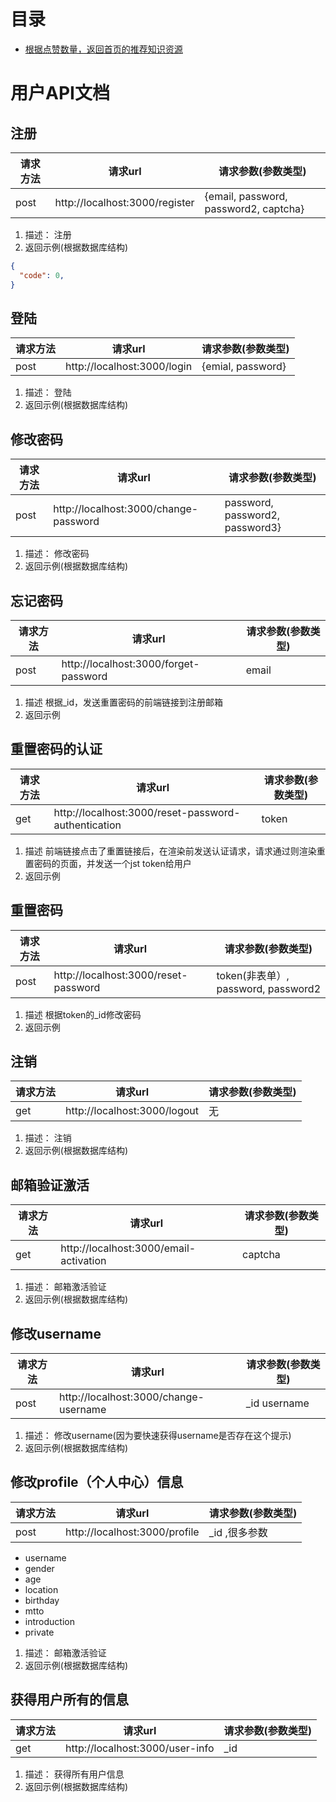 # 目录
- [根据点赞数量，返回首页的推荐知识资源](#根据点赞数量，返回首页的推荐知识资源)


# 用户API文档

## 注册
| 请求方法 | 请求url                        | 请求参数(参数类型)                    |
| -------- | ------------------------------ | ------------------------------------- |
| post     | http://localhost:3000/register | {email, password, password2, captcha} |

1. 描述： 注册
2. 返回示例(根据数据库结构)
  ```json
  {
    "code": 0,
  }
  ```

## 登陆
| 请求方法 | 请求url                     | 请求参数(参数类型) |
| -------- | --------------------------- | ------------------ |
| post     | http://localhost:3000/login | {emial, password}  |

1. 描述： 登陆
2. 返回示例(根据数据库结构)


## 修改密码
| 请求方法 | 请求url                               | 请求参数(参数类型)              |
| -------- | ------------------------------------- | ------------------------------- |
| post     | http://localhost:3000/change-password | password, password2, password3} |

1. 描述： 修改密码
2. 返回示例(根据数据库结构)

## 忘记密码
| 请求方法 | 请求url                               | 请求参数(参数类型) |
| -------- | ------------------------------------- | ------------------ |
| post     | http://localhost:3000/forget-password | email              |
1. 描述  根据_id，发送重置密码的前端链接到注册邮箱
2. 返回示例

## 重置密码的认证
| 请求方法 | 请求url                                             | 请求参数(参数类型) |
| -------- | --------------------------------------------------- | ------------------ |
| get      | http://localhost:3000/reset-password-authentication | token              |
1. 描述  前端链接点击了重置链接后，在渲染前发送认证请求，请求通过则渲染重置密码的页面，并发送一个jst token给用户
2. 返回示例

## 重置密码
| 请求方法 | 请求url                              | 请求参数(参数类型)                  |
| -------- | ------------------------------------ | ----------------------------------- |
| post     | http://localhost:3000/reset-password | token(非表单）, password, password2 |
1. 描述  根据token的_id修改密码
2. 返回示例


## 注销
| 请求方法 | 请求url                      | 请求参数(参数类型) |
| -------- | ---------------------------- | ------------------ |
| get      | http://localhost:3000/logout | 无                 |

1. 描述： 注销
2. 返回示例(根据数据库结构)


## 邮箱验证激活
| 请求方法 | 请求url                                | 请求参数(参数类型) |
| -------- | -------------------------------------- | ------------------ |
| get      | http://localhost:3000/email-activation | captcha            |
1. 描述： 邮箱激活验证
2. 返回示例(根据数据库结构)


## 修改username
| 请求方法 | 请求url                              | 请求参数(参数类型) |
| -------- | ------------------------------------ | ------------------ |
| post     | http://localhost:3000/change-username | _id username           |
1. 描述： 修改username(因为要快速获得username是否存在这个提示)
2. 返回示例(根据数据库结构)

## 修改profile（个人中心）信息
| 请求方法 | 请求url                       | 请求参数(参数类型) |
| -------- | ----------------------------- | ------------------ |
| post     | http://localhost:3000/profile | _id ,很多参数           |
- username
- gender
- age
- location
- birthday
- mtto
- introduction
- private

1. 描述： 邮箱激活验证
2. 返回示例(根据数据库结构)



## 获得用户所有的信息
| 请求方法 | 请求url                         | 请求参数(参数类型) |
| -------- | ------------------------------- | ------------------ |
| get      | http://localhost:3000/user-info | _id                |
1. 描述： 获得所有用户信息
2. 返回示例(根据数据库结构)
